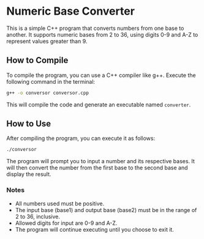 # Numeric Base Converter

This is a simple C++ program that converts numbers from one base to another. It supports numeric bases from 2 to 36, using digits 0-9 and A-Z to represent values greater than 9.

## How to Compile

To compile the program, you can use a C++ compiler like g++. Execute the following command in the terminal:

``` bash
g++ -o conversor conversor.cpp
```

This will compile the code and generate an executable named `converter`.

## How to Use

After compiling the program, you can execute it as follows:

``` bash
./conversor
```


The program will prompt you to input a number and its respective bases. It will then convert the number from the first base to the second base and display the result.

### Notes

- All numbers used must be positive.
- The input base (base1) and output base (base2) must be in the range of 2 to 36, inclusive.
- Allowed digits for input are 0-9 and A-Z.
- The program will continue executing until you choose to exit it.